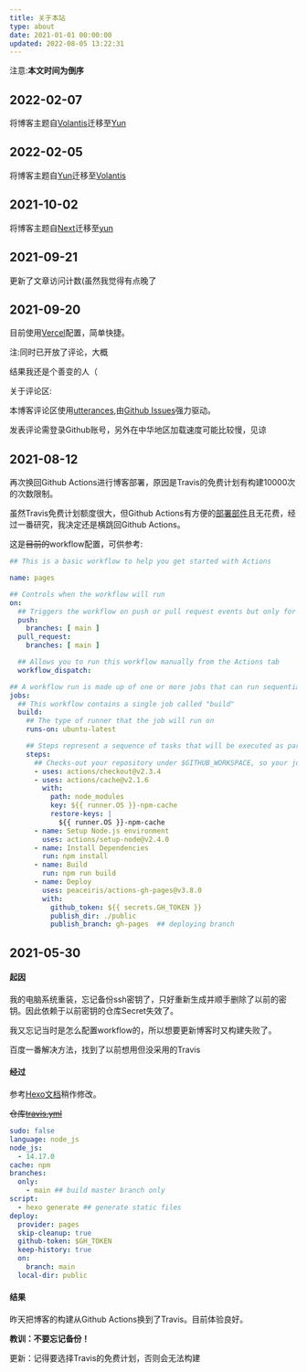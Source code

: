 ```yaml
---
title: 关于本站
type: about
date: 2021-01-01 00:00:00
updated: 2022-08-05 13:22:31
---
```


注意:**本文时间为倒序**

## 2022-02-07

将博客主题自[Volantis](https://github.com/volantis-x/hexo-theme-volantis)迁移至[Yun](https://github.com/YunYouJun/hexo-theme-yun)

## 2022-02-05

将博客主题自[Yun](https://github.com/YunYouJun/hexo-theme-yun)迁移至[Volantis](https://github.com/volantis-x/hexo-theme-volantis)

## 2021-10-02

将博客主题自[Next](https://github.com/next-theme/hexo-theme-next)迁移至[yun](https://github.com/YunYouJun/hexo-theme-yun)

## 2021-09-21

更新了文章访问计数(虽然我觉得有点晚了

## 2021-09-20

目前使用[Vercel](https://vercel.com/dashboard)配置，简单快捷。

注:同时已开放了评论，大概

结果我还是个善变的人（

关于评论区:

本博客评论区使用[utterances](https://github.com/utterance/utterances),由[Github Issues](https://github.com/Cccc-owo/blog-related)强力驱动。

发表评论需登录Github账号，另外在中华地区加载速度可能比较慢，见谅

## 2021-08-12

再次换回Github Actions进行博客部署，原因是Travis的免费计划有构建10000次的次数限制。

虽然Travis免费计划额度很大，但Github Actions有方便的[部署部件](https://github.com/marketplace?type=actions)且无花费，经过一番研究，我决定还是横跳回Github Actions。

这是~~目前的~~workflow配置，可供参考:

```yml
## This is a basic workflow to help you get started with Actions

name: pages

## Controls when the workflow will run
on:
  ## Triggers the workflow on push or pull request events but only for the main branch
  push:
    branches: [ main ]
  pull_request:
    branches: [ main ]

  ## Allows you to run this workflow manually from the Actions tab
  workflow_dispatch:

## A workflow run is made up of one or more jobs that can run sequentially or in parallel
jobs:
  ## This workflow contains a single job called "build"
  build:
    ## The type of runner that the job will run on
    runs-on: ubuntu-latest

    ## Steps represent a sequence of tasks that will be executed as part of the job
    steps:
      ## Checks-out your repository under $GITHUB_WORKSPACE, so your job can access it
      - uses: actions/checkout@v2.3.4
      - uses: actions/cache@v2.1.6
        with:
          path: node_modules
          key: ${{ runner.OS }}-npm-cache
          restore-keys: |
            ${{ runner.OS }}-npm-cache
      - name: Setup Node.js environment
        uses: actions/setup-node@v2.4.0
      - name: Install Dependencies
        run: npm install      
      - name: Build
        run: npm run build
      - name: Deploy
        uses: peaceiris/actions-gh-pages@v3.8.0
        with:
          github_token: ${{ secrets.GH_TOKEN }}
          publish_dir: ./public
          publish_branch: gh-pages  ## deploying branch
```

## 2021-05-30

#### 起因

我的电脑系统重装，忘记备份ssh密钥了，只好重新生成并顺手删除了以前的密钥。因此依赖于以前密钥的仓库Secret失效了。

我又忘记当时是怎么配置workflow的，所以想要更新博客时又构建失败了。

百度一番解决方法，找到了以前想用但没采用的Travis

#### 经过

参考[Hexo文档](https://hexo.io/zh-cn/docs/github-pages)稍作修改。

~~仓库[travis.yml](https://github.com/Cccc-owo/myBlog/blob/main/.travis.yml)~~

``` yml
sudo: false
language: node_js
node_js:
  - 14.17.0
cache: npm
branches:
  only:
    - main ## build master branch only
script:
  - hexo generate ## generate static files
deploy:
  provider: pages
  skip-cleanup: true
  github-token: $GH_TOKEN
  keep-history: true
  on:
    branch: main
  local-dir: public
```

#### 结果

昨天把博客的构建从Github Actions换到了Travis。目前体验良好。

**教训：不要忘记备份！**

更新：记得要选择Travis的免费计划，否则会无法构建
